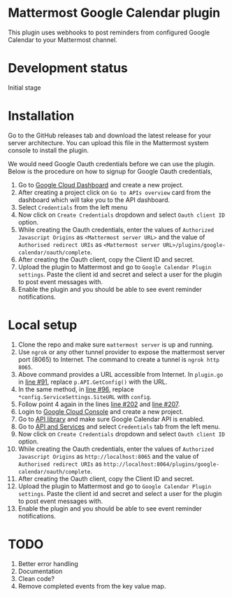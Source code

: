 # Mattermost Google Calendar plugin

This plugin uses webhooks to post reminders from configured Google Calendar to your Mattermost channel.

# Development status

Initial stage

# Installation

Go to the GitHub releases tab and download the latest release for your server architecture. You can upload this file in the Mattermost system console to install the plugin.

We would need Google Oauth credentials before we can use the plugin. Below is the procedure on how to signup for Google Oauth credentials, 

1. Go to [Google Cloud Dashboard](https://console.cloud.google.com/home/dashboard) and create a new project.
2. After creating a project click on `Go to APIs overview` card from the dashboard which will take you to the API dashboard.
3. Select `Credentials` from the left menu 
4. Now click on `Create Credentials` dropdown and select `Oauth client ID` option.
5. While creating the Oauth credentials, enter the values of `Authorized Javascript Origins` as `<Mattermost server URL>` and the value of `Authorised redirect URIs` as `<Mattermost server URL>/plugins/google-calendar/oauth/complete`.
6. After creating the Oauth client, copy the Client ID and secret.
7. Upload the plugin to Mattermost and go to `Google Calendar Plugin settings`. Paste the client id and secret and select a user for the plugin to post event messages with.
8. Enable the plugin and you should be able to see event reminder notifications.
# Local setup

1. Clone the repo and make sure `mattermost server` is up and running.
2. Use `ngrok` or any other tunnel provider to expose the mattermost server port (8065) to Internet. The command to create a tunnel is `ngrok http 8065`.
3. Above command provides a URL accessible from Internet. In `plugin.go` in [line #91](https://github.com/waseem18/mattermost-plugin-google-calendar/blob/master/server/plugin.go#L91), replace `p.API.GetConfig()` with the URL.
4. In the same method, in [line #96](https://github.com/waseem18/mattermost-plugin-google-calendar/blob/master/server/plugin.go#L96), replace `*config.ServiceSettings.SiteURL` with `config`.
5. Follow point 4 again in the lines [line #202](https://github.com/waseem18/mattermost-plugin-google-calendar/blob/master/server/plugin.go#L202) and [line #207](https://github.com/waseem18/mattermost-plugin-google-calendar/blob/master/server/plugin.go#L202).
6. Login to [Google Cloud Console](https://console.cloud.google.com) and create a new project.
7. Go to [API library](https://console.cloud.google.com/apis/library) and make sure Google Calendar API is enabled.
8. Go to [API and Services](https://console.cloud.google.com/apis/dashboard) and select `Credentials` tab from the left menu.
9. Now click on `Create Credentials` dropdown and select `Oauth client ID` option.
10. While creating the Oauth credentials, enter the values of `Authorized Javascript Origins` as `http://localhost:8065` and the value of `Authorised redirect URIs` as `http://localhost:8064/plugins/google-calendar/oauth/complete`.
11. After creating the Oauth client, copy the Client ID and secret.
12. Upload the plugin to Mattermost and go to `Google Calendar Plugin settings`. Paste the client id and secret and select a user for the plugin to post event messages with.
13. Enable the plugin and you should be able to see event reminder notifications.

# TODO
1. Better error handling
2. Documentation
3. Clean code?
4. Remove completed events from the key value map.
